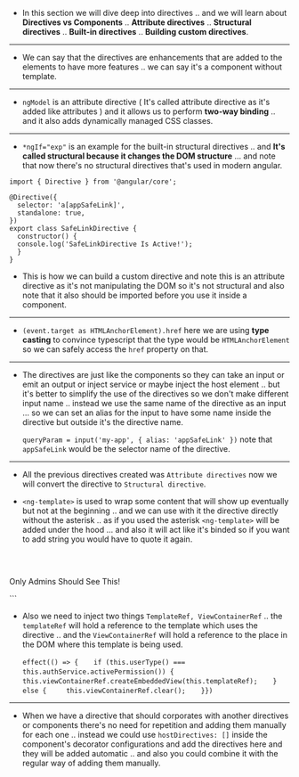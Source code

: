 
- In this section we will dive deep into directives .. and we will learn about **Directives vs Components** .. **Attribute directives** .. **Structural directives** .. **Built-in directives** .. **Building custom directives**.
****
- We can say that the directives are enhancements that are added to the elements to have more features .. we can say it's a component without template.
***
- `ngModel` is an attribute directive ( It's called attribute directive as it's added like attributes ) and it allows us to perform **two-way binding** .. and it also adds dynamically managed CSS classes.
***
- `*ngIf="exp"` is an example for the built-in structural directives .. and **It's called structural because it changes the DOM structure** ... and note that now there's no structural directives that's used in modern angular.

```TS nums
import { Directive } from '@angular/core';
 
@Directive({
  selector: 'a[appSafeLink]',
  standalone: true,
})
export class SafeLinkDirective {
  constructor() {
  console.log('SafeLinkDirective Is Active!'); 
  }
}
```

- This is how we can build a custom directive and note this is an attribute directive as it's not manipulating the DOM so it's not structural and also note that it also should be imported before you use it inside a component.
***
- `(event.target as HTMLAnchorElement).href` here we are using **type casting** to convince typescript that the type would be `HTMLAnchorElement` so we can safely access the `href` property on that. 
***
- The directives are just like the components so they can take an input or emit an output or inject service or maybe inject the host element .. but it's better to simplify the use of the directives so we don't make different input name .. instead we use the same name of the directive as an input ... so we can set an alias for the input to have some name inside the directive but outside it's the directive name.

  `queryParam = input('my-app', { alias: 'appSafeLink' })` note that `appSafeLink` would be the selector name of the directive.
***
- All the previous directives created was `Attribute directives` now we will convert the directive to `Structural directive`.

- `<ng-template>` is used to wrap some content that will show up eventually but not at the beginning .. and we can use with it the directive directly without the asterisk .. as if you used the asterisk `<ng-template>` will be added under the hood ... and also it will act like it's binded so if you want to add string you would have to quote it again.

  ```TS nums
<ng-template appAuth="admin">
     <p>Only Admins Should See This!</p>
</ng-template>
```

- Also we need to inject two things `TemplateRef, ViewContainerRef` .. the `templateRef` will hold a reference to the template which uses the directive .. and the `ViewContainerRef` will hold a reference to the place in the DOM where this template is being used.

  `effect(() => {`
      `if (this.userType() === this.authService.activePermission()) {`
        `this.viewContainerRef.createEmbeddedView(this.templateRef);`
      `} else {`
        `this.viewContainerRef.clear();`
      `}})`
***
- When we have a directive that should corporates with another directives or components there's no need for repetition and adding them manually for each one .. instead we could use `hostDirectives: []` inside the component's decorator configurations and add the directives here and they will be added automatic .. and also you could combine it with the regular way of adding them manually.
